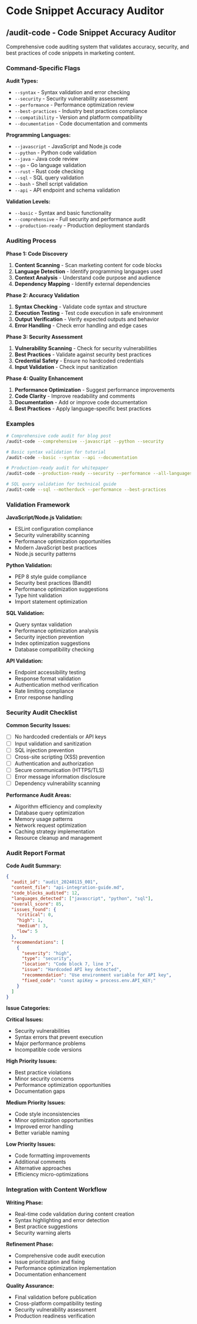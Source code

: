 # Code Snippet Accuracy Auditor

## /audit-code - Code Snippet Accuracy Auditor

Comprehensive code auditing system that validates accuracy, security, and best practices of code snippets in marketing content.

### Command-Specific Flags

**Audit Types:**
- `--syntax` - Syntax validation and error checking
- `--security` - Security vulnerability assessment
- `--performance` - Performance optimization review
- `--best-practices` - Industry best practices compliance
- `--compatibility` - Version and platform compatibility
- `--documentation` - Code documentation and comments

**Programming Languages:**
- `--javascript` - JavaScript and Node.js code
- `--python` - Python code validation
- `--java` - Java code review
- `--go` - Go language validation
- `--rust` - Rust code checking
- `--sql` - SQL query validation
- `--bash` - Shell script validation
- `--api` - API endpoint and schema validation

**Validation Levels:**
- `--basic` - Syntax and basic functionality
- `--comprehensive` - Full security and performance audit
- `--production-ready` - Production deployment standards

### Auditing Process

**Phase 1: Code Discovery**
1. **Content Scanning** - Scan marketing content for code blocks
2. **Language Detection** - Identify programming languages used
3. **Context Analysis** - Understand code purpose and audience
4. **Dependency Mapping** - Identify external dependencies

**Phase 2: Accuracy Validation**
1. **Syntax Checking** - Validate code syntax and structure
2. **Execution Testing** - Test code execution in safe environment
3. **Output Verification** - Verify expected outputs and behavior
4. **Error Handling** - Check error handling and edge cases

**Phase 3: Security Assessment**
1. **Vulnerability Scanning** - Check for security vulnerabilities
2. **Best Practices** - Validate against security best practices
3. **Credential Safety** - Ensure no hardcoded credentials
4. **Input Validation** - Check input sanitization

**Phase 4: Quality Enhancement**
1. **Performance Optimization** - Suggest performance improvements
2. **Code Clarity** - Improve readability and comments
3. **Documentation** - Add or improve code documentation
4. **Best Practices** - Apply language-specific best practices

### Examples

```bash
# Comprehensive code audit for blog post
/audit-code --comprehensive --javascript --python --security

# Basic syntax validation for tutorial
/audit-code --basic --syntax --api --documentation

# Production-ready audit for whitepaper
/audit-code --production-ready --security --performance --all-languages

# SQL query validation for technical guide
/audit-code --sql --motherduck --performance --best-practices
```

### Validation Framework

**JavaScript/Node.js Validation:**
- ESLint configuration compliance
- Security vulnerability scanning
- Performance optimization opportunities
- Modern JavaScript best practices
- Node.js security patterns

**Python Validation:**
- PEP 8 style guide compliance
- Security best practices (Bandit)
- Performance optimization suggestions
- Type hint validation
- Import statement optimization

**SQL Validation:**
- Query syntax validation
- Performance optimization analysis
- Security injection prevention
- Index optimization suggestions
- Database compatibility checking

**API Validation:**
- Endpoint accessibility testing
- Response format validation
- Authentication method verification
- Rate limiting compliance
- Error response handling

### Security Audit Checklist

**Common Security Issues:**
- [ ] No hardcoded credentials or API keys
- [ ] Input validation and sanitization
- [ ] SQL injection prevention
- [ ] Cross-site scripting (XSS) prevention
- [ ] Authentication and authorization
- [ ] Secure communication (HTTPS/TLS)
- [ ] Error message information disclosure
- [ ] Dependency vulnerability scanning

**Performance Audit Areas:**
- Algorithm efficiency and complexity
- Database query optimization
- Memory usage patterns
- Network request optimization
- Caching strategy implementation
- Resource cleanup and management

### Audit Report Format

**Code Audit Summary:**
```json
{
  "audit_id": "audit_20240115_001",
  "content_file": "api-integration-guide.md",
  "code_blocks_audited": 12,
  "languages_detected": ["javascript", "python", "sql"],
  "overall_score": 85,
  "issues_found": {
    "critical": 0,
    "high": 1,
    "medium": 3,
    "low": 5
  },
  "recommendations": [
    {
      "severity": "high",
      "type": "security",
      "location": "Code block 7, line 3",
      "issue": "Hardcoded API key detected",
      "recommendation": "Use environment variable for API key",
      "fixed_code": "const apiKey = process.env.API_KEY;"
    }
  ]
}
```

**Issue Categories:**

**Critical Issues:**
- Security vulnerabilities
- Syntax errors that prevent execution
- Major performance problems
- Incompatible code versions

**High Priority Issues:**
- Best practice violations
- Minor security concerns
- Performance optimization opportunities
- Documentation gaps

**Medium Priority Issues:**
- Code style inconsistencies
- Minor optimization opportunities
- Improved error handling
- Better variable naming

**Low Priority Issues:**
- Code formatting improvements
- Additional comments
- Alternative approaches
- Efficiency micro-optimizations

### Integration with Content Workflow

**Writing Phase:**
- Real-time code validation during content creation
- Syntax highlighting and error detection
- Best practice suggestions
- Security warning alerts

**Refinement Phase:**
- Comprehensive code audit execution
- Issue prioritization and fixing
- Performance optimization implementation
- Documentation enhancement

**Quality Assurance:**
- Final validation before publication
- Cross-platform compatibility testing
- Security vulnerability assessment
- Production readiness verification